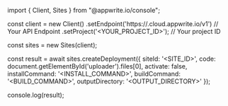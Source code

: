 import { Client, Sites } from "@appwrite.io/console";

const client = new Client()
    .setEndpoint('https://<REGION>.cloud.appwrite.io/v1') // Your API Endpoint
    .setProject('<YOUR_PROJECT_ID>'); // Your project ID

const sites = new Sites(client);

const result = await sites.createDeployment({
    siteId: '<SITE_ID>',
    code: document.getElementById('uploader').files[0],
    activate: false,
    installCommand: '<INSTALL_COMMAND>',
    buildCommand: '<BUILD_COMMAND>',
    outputDirectory: '<OUTPUT_DIRECTORY>'
});

console.log(result);

